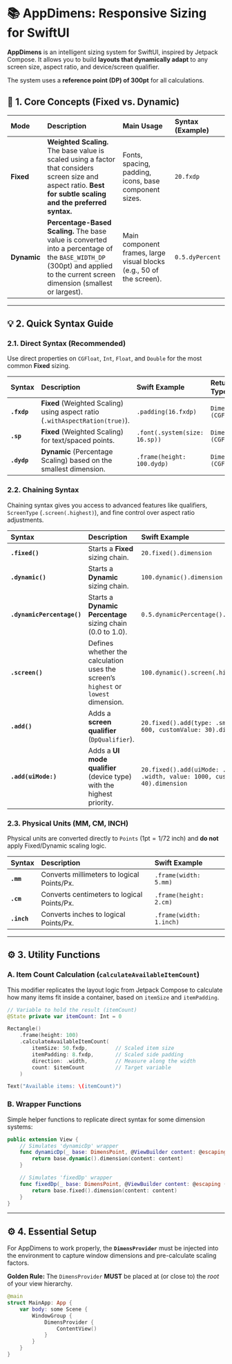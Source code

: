 # 📚 AppDimens: Responsive Sizing for SwiftUI

**AppDimens** is an intelligent sizing system for SwiftUI, inspired by Jetpack Compose. It allows you to build **layouts that dynamically adapt** to any screen size, aspect ratio, and device/screen qualifier.

The system uses a **reference point (DP) of $300\text{pt}$** for all calculations.

## 🚀 1. Core Concepts (Fixed vs. Dynamic)

| Mode        | Description                                                                                                                                                                            | Main Usage                                                              | Syntax (Example) |
| :---------- | :------------------------------------------------------------------------------------------------------------------------------------------------------------------------------------- | :---------------------------------------------------------------------- | :--------------- |
| **Fixed**   | **Weighted Scaling.** The base value is scaled using a factor that considers screen size and aspect ratio. **Best for subtle scaling and the preferred syntax.**                       | Fonts, spacing, padding, icons, base component sizes.                   | `20.fxdp`        |
| **Dynamic** | **Percentage-Based Scaling.** The base value is converted into a percentage of the `BASE_WIDTH_DP` ($300\text{pt}$) and applied to the current screen dimension (smallest or largest). | Main component frames, large visual blocks (e.g., $50%$ of the screen). | `0.5.dyPercent`  |

---

## 💡 2. Quick Syntax Guide

### 2.1. Direct Syntax (Recommended)

Use direct properties on `CGFloat`, `Int`, `Float`, and `Double` for the most common **Fixed** sizing.

| Syntax      | Description                                                                  | Swift Example                 | Return Type             |
| :---------- | :--------------------------------------------------------------------------- | :---------------------------- | :---------------------- |
| **`.fxdp`** | **Fixed** (Weighted Scaling) using aspect ratio (`.withAspectRation(true)`). | `.padding(16.fxdp)`           | `DimensPoint (CGFloat)` |
| **`.sp`**   | **Fixed** (Weighted Scaling) for text/spaced points.                         | `.font(.system(size: 16.sp))` | `DimensPoint (CGFloat)` |
| **`.dydp`** | **Dynamic** (Percentage Scaling) based on the smallest dimension.            | `.frame(height: 100.dydp)`    | `DimensPoint (CGFloat)` |

### 2.2. Chaining Syntax

Chaining syntax gives you access to advanced features like qualifiers, `ScreenType` (`.screen(.highest)`), and fine control over aspect ratio adjustments.

| Syntax                     | Description                                                                        | Swift Example                                                                          |
| :------------------------- | :--------------------------------------------------------------------------------- | :------------------------------------------------------------------------------------- |
| **`.fixed()`**             | Starts a **Fixed** sizing chain.                                                   | `20.fixed().dimension`                                                                 |
| **`.dynamic()`**           | Starts a **Dynamic** sizing chain.                                                 | `100.dynamic().dimension`                                                              |
| **`.dynamicPercentage()`** | Starts a **Dynamic Percentage** sizing chain (0.0 to 1.0).                         | `0.5.dynamicPercentage().dimension`                                                    |
| **`.screen()`**            | Defines whether the calculation uses the screen’s `highest` or `lowest` dimension. | `100.dynamic().screen(.highest).dimension`                                             |
| **`.add()`**               | Adds a **screen qualifier** (`DpQualifier`).                                       | `20.fixed().add(type: .smallWidth, value: 600, customValue: 30).dimension`             |
| **`.add(uiMode:)`**        | Adds a **UI mode qualifier** (device type) with the highest priority.              | `20.fixed().add(uiMode: .macOS, type: .width, value: 1000, customValue: 40).dimension` |

### 2.3. Physical Units (MM, CM, INCH)

Physical units are converted directly to `Points` ($1\text{pt} = 1/72$ inch) and **do not** apply Fixed/Dynamic scaling logic.

| Syntax      | Description                                | Swift Example           |
| :---------- | :----------------------------------------- | :---------------------- |
| **`.mm`**   | Converts millimeters to logical Points/Px. | `.frame(width: 5.mm)`   |
| **`.cm`**   | Converts centimeters to logical Points/Px. | `.frame(height: 2.cm)`  |
| **`.inch`** | Converts inches to logical Points/Px.      | `.frame(width: 1.inch)` |

---

## ⚙️ 3. Utility Functions

### A. Item Count Calculation (`calculateAvailableItemCount`)

This modifier replicates the layout logic from Jetpack Compose to calculate how many items fit inside a container, based on `itemSize` and `itemPadding`.

```swift
// Variable to hold the result (itemCount)
@State private var itemCount: Int = 0

Rectangle()
    .frame(height: 100) 
    .calculateAvailableItemCount(
        itemSize: 50.fxdp,         // Scaled item size
        itemPadding: 8.fxdp,       // Scaled side padding
        direction: .width,         // Measure along the width
        count: $itemCount          // Target variable
    )

Text("Available items: \(itemCount)")
```

### B. Wrapper Functions

Simple helper functions to replicate direct syntax for some dimension systems:

```swift
public extension View {
    // Simulates 'dynamicDp' wrapper
    func dynamicDp(_ base: DimensPoint, @ViewBuilder content: @escaping (DimensPoint) -> some View) -> some View {
        return base.dynamic().dimension(content: content)
    }

    // Simulates 'fixedDp' wrapper
    func fixedDp(_ base: DimensPoint, @ViewBuilder content: @escaping (DimensPoint) -> some View) -> some View {
        return base.fixed().dimension(content: content)
    }
}
```

---

## ⚙️ 4. Essential Setup

For AppDimens to work properly, the **`DimensProvider`** must be injected into the environment to capture window dimensions and pre-calculate scaling factors.

**Golden Rule:** The `DimensProvider` **MUST** be placed at (or close to) the *root* of your view hierarchy.

```swift
@main
struct MainApp: App {
    var body: some Scene {
        WindowGroup {
            DimensProvider { 
                ContentView()
            }
        }
    }
}
```

